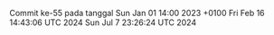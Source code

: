 Commit ke-55 pada tanggal Sun Jan 01 14:00 2023 +0100
Fri Feb 16 14:43:06 UTC 2024
Sun Jul  7 23:26:24 UTC 2024

